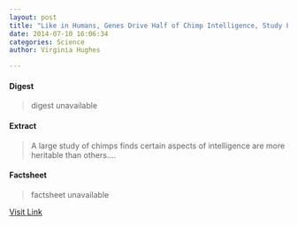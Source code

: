 ```yaml
---
layout: post
title: "Like in Humans, Genes Drive Half of Chimp Intelligence, Study Finds"
date: 2014-07-10 16:06:34
categories: Science
author: Virginia Hughes

---
```



#### Digest
>digest unavailable

#### Extract
>A large study of chimps finds certain aspects of intelligence are more heritable than others....

#### Factsheet
>factsheet unavailable

[Visit Link](http://feeds.nationalgeographic.com/~r/ng/News/News_Main/~3/8UsdF1fTC8g/)


